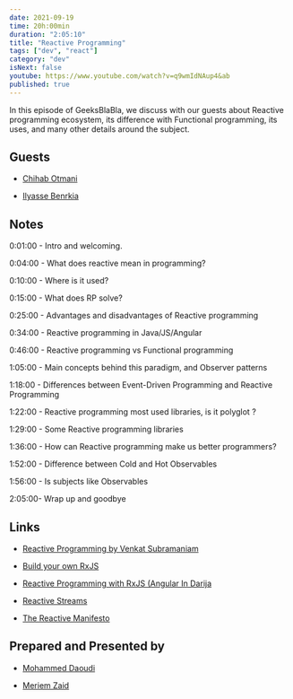 ```yaml
---
date: 2021-09-19
time: 20h:00min
duration: "2:05:10"
title: "Reactive Programming"
tags: ["dev", "react"]
category: "dev"
isNext: false
youtube: https://www.youtube.com/watch?v=q9wmIdNAup4&ab
published: true
---
```


In this episode of GeeksBlaBla, we discuss with our guests about Reactive programming ecosystem, its difference with Functional programming, its uses, and many other details around the subject.

## Guests

- [Chihab Otmani](https://chihab.dev)

- [Ilyasse Benrkia](https://twitter.com/benrkiailyasse)

## Notes

0:01:00 - Intro and welcoming.

0:04:00 - What does reactive mean in programming?

0:10:00 - Where is it used?

0:15:00 - What does RP solve?

0:25:00 - Advantages and disadvantages of Reactive programming

0:34:00 - Reactive programming in Java/JS/Angular

0:46:00 - Reactive programming vs Functional programming

1:05:00 - Main concepts behind this paradigm, and Observer patterns

1:18:00 - Differences between Event-Driven Programming and Reactive Programming

1:22:00 - Reactive programming most used libraries, is it polyglot ?

1:29:00 - Some Reactive programming libraries

1:36:00 - How can Reactive programming make us better programmers?

1:52:00 - Difference between Cold and Hot Observables

1:56:00 - Is subjects like Observables

2:05:00- Wrap up and goodbye

## Links

- [Reactive Programming by Venkat Subramaniam](https://www.youtube.com/watch?v=weWSYIUdX6c&ab_channel=Devoxx)

- [Build your own RxJS](https://dev.to/chihab/build-your-own-rxjs-3edd)

- [ Reactive Programming with RxJS (Angular In Darija](https://www.youtube.com/watch?v=j2WQJ1awxGQ&ab_channel=ngMorocco)

- [Reactive Streams](https://www.reactive-streams.org/)

- [The Reactive Manifesto](https://www.reactivemanifesto.org/)

## Prepared and Presented by

- [Mohammed Daoudi](https://twitter.com/MIduoad)

- [Meriem Zaid](https://twitter.com/_iMeriem)
